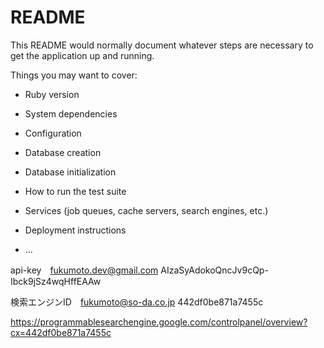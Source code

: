 # README

This README would normally document whatever steps are necessary to get the
application up and running.

Things you may want to cover:

* Ruby version

* System dependencies

* Configuration

* Database creation

* Database initialization

* How to run the test suite

* Services (job queues, cache servers, search engines, etc.)

* Deployment instructions

* ...

api-key　fukumoto.dev@gmail.com
AIzaSyAdokoQncJv9cQp-Ibck9jSz4wqHffEAAw

検索エンジンID　fukumoto@so-da.co.jp
442df0be871a7455c

https://programmablesearchengine.google.com/controlpanel/overview?cx=442df0be871a7455c
